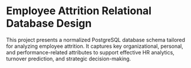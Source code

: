 # Employee Attrition Relational Database Design
This project presents a normalized PostgreSQL database schema tailored for analyzing employee attrition. It captures key organizational, personal, and performance-related attributes to support effective HR analytics, turnover prediction, and strategic decision-making.
